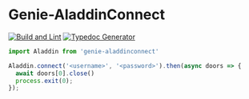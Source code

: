 # Genie-AladdinConnect
[![Build and Lint](https://github.com/bloomkd46/Genie-AladdinConnect/actions/workflows/build.yml/badge.svg)](https://github.com/bloomkd46/Genie-AladdinConnect/actions/workflows/build.yml)
[![Typedoc Generator](https://github.com/bloomkd46/Genie-AladdinConnect/actions/workflows/typedoc.yml/badge.svg)](https://github.com/bloomkd46/Genie-AladdinConnect/actions/workflows/typedoc.yml)
```typescript
import Aladdin from 'genie-aladdinconnect'

Aladdin.connect('<username>', '<password>').then(async doors => {
  await doors[0].close()
  process.exit(0);
});

```